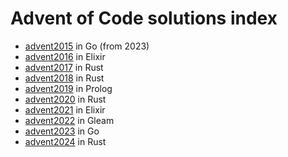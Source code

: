 # Advent of Code solutions index

* [advent2015](https://github.com/gamache/advent2015) in Go (from 2023)
* [advent2016](https://github.com/gamache/advent2016) in Elixir
* [advent2017](https://github.com/gamache/advent2017) in Rust
* [advent2018](https://github.com/gamache/advent2018) in Rust
* [advent2019](https://github.com/gamache/advent2019) in Prolog
* [advent2020](https://github.com/gamache/advent2020) in Rust
* [advent2021](https://github.com/gamache/advent2021) in Elixir
* [advent2022](https://github.com/gamache/advent2022) in Gleam
* [advent2023](https://github.com/gamache/advent2023) in Go
* [advent2024](https://github.com/gamache/advent2024) in Rust
